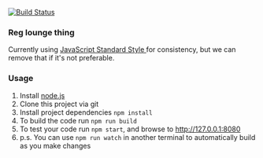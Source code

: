 [![Build Status](https://travis-ci.org/prettymuchbryce/reglounge.svg?branch=master)](https://travis-ci.org/prettymuchbryce/reglounge)

### Reg lounge thing

Currently using [JavaScript Standard Style ](http://standardjs.com/rules.html) for consistency, but we can remove that if it's not preferable.

### Usage
1. Install [node.js](https://nodejs.org/en/download/)
1. Clone this project via git
1. Install project dependencies `npm install`
1. To build the code run `npm run build`
1. To test your code run `npm start`, and browse to http://127.0.0.1:8080
1. p.s. You can use `npm run watch` in another terminal to automatically build as you make changes
